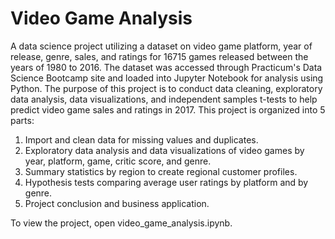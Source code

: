 # Video Game Analysis

A data science project utilizing a dataset on video game platform, year of release, genre, sales, and ratings for 16715 games released between the years of 1980 to 2016. The dataset was accessed through Practicum's Data Science Bootcamp site and loaded into Jupyter Notebook for analysis using Python. The purpose of this project is to conduct data cleaning, exploratory data analysis, data visualizations, and independent samples t-tests to help predict video game sales and ratings in 2017. This project is organized into 5 parts:

1. Import and clean data for missing values and duplicates.
2. Exploratory data analysis and data visualizations of video games by year, platform, game, critic score, and genre.
3. Summary statistics by region to create regional customer profiles.
4. Hypothesis tests comparing average user ratings by platform and by genre.
5. Project conclusion and business application.

To view the project, open video_game_analysis.ipynb.
